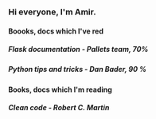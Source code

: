 ### Hi everyone, I'm Amir.
#### Boooks, docs which I've red
##### Flask documentation - Pallets team, 70%
##### Python tips and tricks - Dan Bader, 90 %
#### Books, docs which I'm reading
##### Clean code - Robert C. Martin

